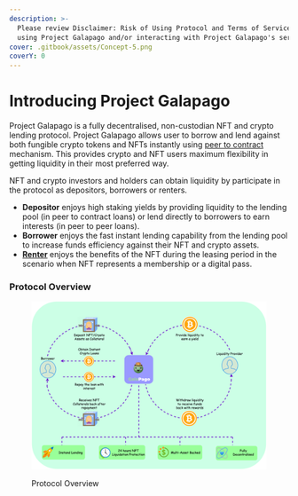 ```yaml
---
description: >-
  Please review Disclaimer: Risk of Using Protocol and Terms of Service before
  using Project Galapago and/or interacting with Project Galapago's services.
cover: .gitbook/assets/Concept-5.png
coverY: 0
---
```


# Introducing Project Galapago

Project Galapago is a fully decentralised, non-custodian NFT and crypto lending protocol. Project Galapago allows user to borrow and lend against both fungible crypto tokens and NFTs instantly using [peer to contract](how-to/borrow-nft-holder.md) mechanism. This provides crypto and NFT users maximum flexibility in getting liquidity in their most preferred way.&#x20;

NFT and crypto investors and holders can obtain liquidity by participate in the protocol as depositors, borrowers or renters.

* **Depositor** enjoys high staking yields by providing liquidity to the lending pool (in peer to contract loans) or lend directly to borrowers to earn interests (in peer to peer loans).&#x20;
* **Borrower** enjoys the fast instant lending capability from the lending pool to increase funds efficiency against their NFT and crypto assets.&#x20;
* [**Renter**](broken-reference) enjoys the benefits of the NFT during the leasing period in the scenario when NFT represents a membership or a digital pass.

### Protocol Overview

<figure><img src=".gitbook/assets/Galapago.png" alt=""><figcaption><p>Protocol Overview</p></figcaption></figure>
